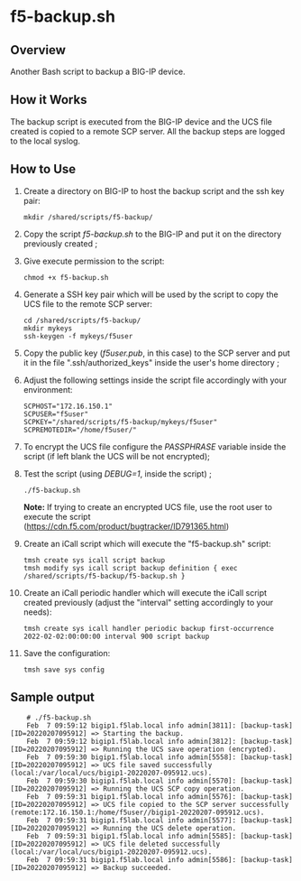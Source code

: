 # f5-backup.sh
## Overview

Another Bash script to backup a BIG-IP device.
## How it Works

The backup script is executed from the BIG-IP device and the UCS file created is copied to a remote SCP server. All the backup steps are logged to the local syslog.

## How to Use

1. Create a directory on BIG-IP to host the backup script and the ssh key pair:
    ```
    mkdir /shared/scripts/f5-backup/
    ```
2. Copy the script *f5-backup.sh* to the BIG-IP and put it on the directory previously created ; 

3. Give execute permission to the script:
    ```
    chmod +x f5-backup.sh
    ```
3. Generate a SSH key pair which will be used by the script to copy the UCS file to the remote SCP server:
    ```
    cd /shared/scripts/f5-backup/
    mkdir mykeys
    ssh-keygen -f mykeys/f5user
    ```
4. Copy the public key (*f5user.pub*, in this case) to the SCP server and put it in the file ".ssh/authorized_keys" inside the user's home directory ;

5. Adjust the following settings inside the script file accordingly with your environment:
    ```
    SCPHOST="172.16.150.1"
    SCPUSER="f5user"
    SCPKEY="/shared/scripts/f5-backup/mykeys/f5user"
    SCPREMOTEDIR="/home/f5user/"
    ```
6. To encrypt the UCS file configure the *PASSPHRASE* variable inside the script (if left blank the UCS will be not encrypted);

7. Test the script (using *DEBUG=1*, inside the script) ;
    ```
    ./f5-backup.sh
    ```
    
    **Note:** If trying to create an encrypted UCS file, use the root user to execute the script (https://cdn.f5.com/product/bugtracker/ID791365.html)

8. Create an iCall script which will execute the "f5-backup.sh" script:
    ```
    tmsh create sys icall script backup
    tmsh modify sys icall script backup definition { exec /shared/scripts/f5-backup/f5-backup.sh }
    ```
9. Create an iCall periodic handler which will execute the iCall script created previously (adjust the "interval" setting accordingly to your needs):
    ```
    tmsh create sys icall handler periodic backup first-occurrence 2022-02-02:00:00:00 interval 900 script backup
    ```
10. Save the configuration: 
    ```
    tmsh save sys config
    ```
    
## Sample output
```
    # ./f5-backup.sh 
    Feb  7 09:59:12 bigip1.f5lab.local info admin[3811]: [backup-task][ID=20220207095912] => Starting the backup.
    Feb  7 09:59:12 bigip1.f5lab.local info admin[3812]: [backup-task][ID=20220207095912] => Running the UCS save operation (encrypted).
    Feb  7 09:59:30 bigip1.f5lab.local info admin[5558]: [backup-task][ID=20220207095912] => UCS file saved successfully (local:/var/local/ucs/bigip1-20220207-095912.ucs).
    Feb  7 09:59:30 bigip1.f5lab.local info admin[5570]: [backup-task][ID=20220207095912] => Running the UCS SCP copy operation.
    Feb  7 09:59:31 bigip1.f5lab.local info admin[5576]: [backup-task][ID=20220207095912] => UCS file copied to the SCP server successfully (remote:172.16.150.1:/home/f5user//bigip1-20220207-095912.ucs).
    Feb  7 09:59:31 bigip1.f5lab.local info admin[5577]: [backup-task][ID=20220207095912] => Running the UCS delete operation.
    Feb  7 09:59:31 bigip1.f5lab.local info admin[5585]: [backup-task][ID=20220207095912] => UCS file deleted successfully (local:/var/local/ucs/bigip1-20220207-095912.ucs).
    Feb  7 09:59:31 bigip1.f5lab.local info admin[5586]: [backup-task][ID=20220207095912] => Backup succeeded.
```  
